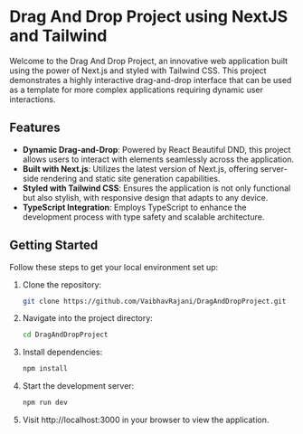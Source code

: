 # Drag And Drop Project using NextJS and Tailwind

Welcome to the Drag And Drop Project, an innovative web application built using the power of Next.js and styled with Tailwind CSS. This project demonstrates a highly interactive drag-and-drop interface that can be used as a template for more complex applications requiring dynamic user interactions.

## Features

- **Dynamic Drag-and-Drop**: Powered by React Beautiful DND, this project allows users to interact with elements seamlessly across the application.
- **Built with Next.js**: Utilizes the latest version of Next.js, offering server-side rendering and static site generation capabilities.
- **Styled with Tailwind CSS**: Ensures the application is not only functional but also stylish, with responsive design that adapts to any device.
- **TypeScript Integration**: Employs TypeScript to enhance the development process with type safety and scalable architecture.

## Getting Started

Follow these steps to get your local environment set up:

1. Clone the repository:

   ```bash
   git clone https://github.com/VaibhavRajani/DragAndDropProject.git

   ```

2. Navigate into the project directory:

   ```bash
   cd DragAndDropProject
   ```

3. Install dependencies:

   ```bash
   npm install
   ```

4. Start the development server:

   ```bash
   npm run dev
   ```

5. Visit http://localhost:3000 in your browser to view the application.
